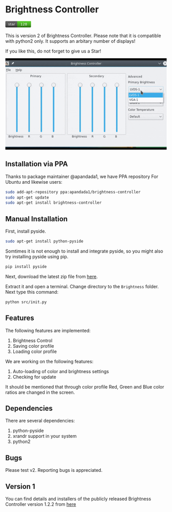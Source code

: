 # Brightness Controller

<svg height='20' width='80' xmlns:xlink='http://www.w3.org/1999/xlink' xmlns='http://www.w3.org/2000/svg'>
  <linearGradient id='a' x2='0' y2='100%'>
    <stop offset='0' stop-color='#fff' stop-opacity='.7'></stop>
    <stop offset='.1' stop-color='#aaa' stop-opacity='.1'></stop>
    <stop offset='1' stop-opacity='.5'></stop>
  </linearGradient>
  <rect fill='#555' height='20' rx='3' width='80'></rect>
  <rect fill='#4c1' height='20' rx='3' width='43' x='37'></rect>
  <path d='M37 0h4v20h-4z' fill='#4c1'></path>
  <rect fill='url(#a)' height='20' rx='3' width='80'></rect>
  <g fill='#fff' font-family='DejaVu Sans,Verdana,Geneva,sans-serif' font-size='11' text-anchor='middle'>
    <a id='link' target='_new' xlink:href='https://github.com/lordamit/Brightness'>
      <text fill-opacity='.3' fill='#010101' x='19.5' y='15'>star</text>
      <text fill='#fff' x='19.5' y='14'>star</text>
    </a>
    <a id='count-link' target='_new' xlink:href='https://github.com/lordamit/Brightness/stargazers'>
      <text fill-opacity='.3' fill='#010101' id='count' x='57.5' y='15'>128</text>
      <text fill='#fff' id='count' x='57.5' y='14'>128</text>
    </a>
  </g>
</svg>

This is version 2 of Brightness Controller. Please note that it is compatible with python2 only. It supports an arbitary number of displays!

If you like this, do not forget to give us a Star!

![](img/BrightnessController.gif)

## Installation via PPA

Thanks to package maintainer @apandada1, we have PPA repository For Ubuntu and likewise users:

```bash
sudo add-apt-repository ppa:apandada1/brightness-controller
sudo apt-get update
sudo apt-get install brightness-controller
```

## Manual Installation
First, install pyside.

```bash
sudo apt-get install python-pyside
```
Somtimes it is not enough to install and integrate pyside, so you might also try installing pyside using pip.

```bash
pip install pyside
```

Next, download the latest zip file from [here](https://github.com/lordamit/Brightness/archive/master.zip).

Extract it and open a terminal. Change directory to the `Brightness` folder. Next type this command:

```bash
python src/init.py
```

## Features

The following features are implemented:

1. Brightness Control
1. Saving color profile
1. Loading color profile


We are working on the following features:

1. Auto-loading of color and brightness settings
2. Checking for update

It should be mentioned that through color profile Red, Green and Blue color ratios are changed in the screen.

## Dependencies
There are several dependencies:

1. python-pyside
2. xrandr support in your system
3. python2

## Bugs

Please test v2. Reporting bugs is appreciated.

## Version 1

You can find details and installers of the publicly released Brightness Controller version 1.2.2 from [here](http://lordamit.github.io/Brightness/)
